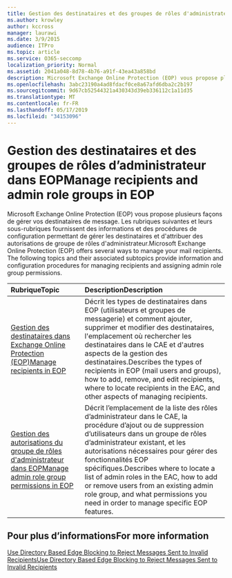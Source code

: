 ```yaml
---
title: Gestion des destinataires et des groupes de rôles d'administrateur dans EOP
ms.author: krowley
author: kccross
manager: laurawi
ms.date: 3/9/2015
audience: ITPro
ms.topic: article
ms.service: O365-seccomp
localization_priority: Normal
ms.assetid: 2041a048-8d78-4b76-a91f-43ea43a858bd
description: Microsoft Exchange Online Protection (EOP) vous propose plusieurs façons de gérer vos destinataires de message. Les rubriques suivantes et leurs sous-rubriques fournissent des informations et des procédures de configuration permettant de gérer les destinataires et d'attribuer des autorisations de groupe de rôles d'administrateur.
ms.openlocfilehash: 3abc23190a4ad8fdacf0ce8a67afd6dba2c2b197
ms.sourcegitcommit: 9d67cb52544321a430343d39eb336112c1a11d35
ms.translationtype: MT
ms.contentlocale: fr-FR
ms.lasthandoff: 05/17/2019
ms.locfileid: "34153096"
---
```

# <a name="manage-recipients-and-admin-role-groups-in-eop"></a><span data-ttu-id="05742-104">Gestion des destinataires et des groupes de rôles d’administrateur dans EOP</span><span class="sxs-lookup"><span data-stu-id="05742-104">Manage recipients and admin role groups in EOP</span></span>

<span data-ttu-id="05742-p102">Microsoft Exchange Online Protection (EOP) vous propose plusieurs façons de gérer vos destinataires de message. Les rubriques suivantes et leurs sous-rubriques fournissent des informations et des procédures de configuration permettant de gérer les destinataires et d'attribuer des autorisations de groupe de rôles d'administrateur.</span><span class="sxs-lookup"><span data-stu-id="05742-p102">Microsoft Exchange Online Protection (EOP) offers several ways to manage your mail recipients. The following topics and their associated subtopics provide information and configuration procedures for managing recipients and assigning admin role group permissions.</span></span>
  
|<span data-ttu-id="05742-107">**Rubrique**</span><span class="sxs-lookup"><span data-stu-id="05742-107">**Topic**</span></span>|<span data-ttu-id="05742-108">**Description**</span><span class="sxs-lookup"><span data-stu-id="05742-108">**Description**</span></span>|
|:-----|:-----|
|[<span data-ttu-id="05742-109">Gestion des destinataires dans Exchange Online Protection (EOP)</span><span class="sxs-lookup"><span data-stu-id="05742-109">Manage recipients in EOP</span></span>](manage-recipients-in-eop.md) <br/> |<span data-ttu-id="05742-110">Décrit les types de destinataires dans EOP (utilisateurs et groupes de messagerie) et comment ajouter, supprimer et modifier des destinataires, l'emplacement où rechercher les destinataires dans le CAE et d'autres aspects de la gestion des destinataires.</span><span class="sxs-lookup"><span data-stu-id="05742-110">Describes the types of recipients in EOP (mail users and groups), how to add, remove, and edit recipients, where to locate recipients in the EAC, and other aspects of managing recipients.</span></span>  <br/> |
|[<span data-ttu-id="05742-111">Gestion des autorisations du groupe de rôles d'administrateur dans EOP</span><span class="sxs-lookup"><span data-stu-id="05742-111">Manage admin role group permissions in EOP</span></span>](manage-admin-role-group-permissions-in-eop.md) <br/> |<span data-ttu-id="05742-112">Décrit l’emplacement de la liste des rôles d’administrateur dans le CAE, la procédure d’ajout ou de suppression d’utilisateurs dans un groupe de rôles d’administrateur existant, et les autorisations nécessaires pour gérer des fonctionnalités EOP spécifiques.</span><span class="sxs-lookup"><span data-stu-id="05742-112">Describes where to locate a list of admin roles in the EAC, how to add or remove users from an existing admin role group, and what permissions you need in order to manage specific EOP features.</span></span>  <br/> |
   
## <a name="for-more-information"></a><span data-ttu-id="05742-113">Pour plus d’informations</span><span class="sxs-lookup"><span data-stu-id="05742-113">For more information</span></span>

[<span data-ttu-id="05742-114">Use Directory Based Edge Blocking to Reject Messages Sent to Invalid Recipients</span><span class="sxs-lookup"><span data-stu-id="05742-114">Use Directory Based Edge Blocking to Reject Messages Sent to Invalid Recipients</span></span>](http://technet.microsoft.com/library/ca7b7416-92ed-40ad-abdb-695be46ea2e4.aspx)
  

